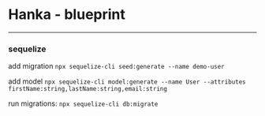 # Hanka - blueprint

----
### sequelize
add migration `npx sequelize-cli seed:generate --name demo-user`

add model `npx sequelize-cli model:generate --name User --attributes firstName:string,lastName:string,email:string `

run migrations: `npx sequelize-cli db:migrate`